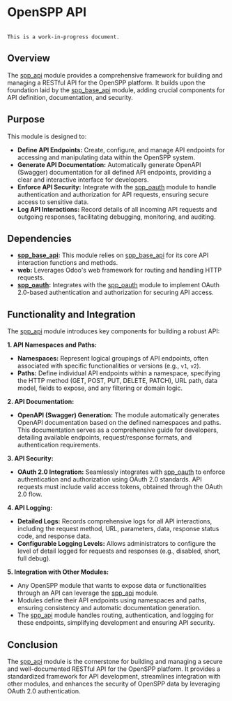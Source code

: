 # OpenSPP API 

```{warning}

This is a work-in-progress document.
```

## Overview

The [spp_api](spp_api) module provides a comprehensive framework for building and managing a RESTful API for the OpenSPP platform. It builds upon the foundation laid by the [spp_base_api](spp_base_api) module, adding crucial components for API definition, documentation, and security. 

## Purpose

This module is designed to:

- **Define API Endpoints:** Create, configure, and manage API endpoints for accessing and manipulating data within the OpenSPP system.
- **Generate API Documentation:** Automatically generate OpenAPI (Swagger) documentation for all defined API endpoints, providing a clear and interactive interface for developers.
- **Enforce API Security:** Integrate with the [spp_oauth](spp_oauth) module to handle authentication and authorization for API requests, ensuring secure access to sensitive data.
- **Log API Interactions:** Record details of all incoming API requests and outgoing responses, facilitating debugging, monitoring, and auditing.

## Dependencies

- **[spp_base_api](spp_base_api):** This module relies on [spp_base_api](spp_base_api) for its core API interaction functions and methods.
- **web:** Leverages Odoo's web framework for routing and handling HTTP requests.
- **[spp_oauth](spp_oauth):** Integrates with the [spp_oauth](spp_oauth) module to implement OAuth 2.0-based authentication and authorization for securing API access.

## Functionality and Integration

The [spp_api](spp_api) module introduces key components for building a robust API:

**1. API Namespaces and Paths:**

- **Namespaces:**  Represent logical groupings of API endpoints, often associated with specific functionalities or versions (e.g., `v1`, `v2`).
- **Paths:** Define individual API endpoints within a namespace, specifying the HTTP method (GET, POST, PUT, DELETE, PATCH), URL path, data model, fields to expose, and any filtering or domain logic.

**2. API Documentation:**

- **OpenAPI (Swagger) Generation:** The module automatically generates OpenAPI documentation based on the defined namespaces and paths. This documentation serves as a comprehensive guide for developers, detailing available endpoints, request/response formats, and authentication requirements.

**3. API Security:**

- **OAuth 2.0 Integration:**  Seamlessly integrates with [spp_oauth](spp_oauth) to enforce authentication and authorization using OAuth 2.0 standards. API requests must include valid access tokens, obtained through the OAuth 2.0 flow. 

**4. API Logging:**

- **Detailed Logs:**  Records comprehensive logs for all API interactions, including the request method, URL, parameters, data, response status code, and response data.
- **Configurable Logging Levels:**  Allows administrators to configure the level of detail logged for requests and responses (e.g., disabled, short, full debug).

**5. Integration with Other Modules:**

- Any OpenSPP module that wants to expose data or functionalities through an API can leverage the [spp_api](spp_api) module.
- Modules define their API endpoints using namespaces and paths, ensuring consistency and automatic documentation generation.
- The [spp_api](spp_api) module handles routing, authentication, and logging for these endpoints, simplifying development and ensuring API security.

## Conclusion

The [spp_api](spp_api) module is the cornerstone for building and managing a secure and well-documented RESTful API for the OpenSPP platform. It provides a standardized framework for API development, streamlines integration with other modules, and enhances the security of OpenSPP data by leveraging OAuth 2.0 authentication. 
